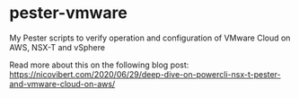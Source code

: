 # pester-vmware
My Pester scripts to verify operation and configuration of VMware Cloud on AWS, NSX-T and vSphere

Read more about this on the following blog post:
https://nicovibert.com/2020/06/29/deep-dive-on-powercli-nsx-t-pester-and-vmware-cloud-on-aws/
